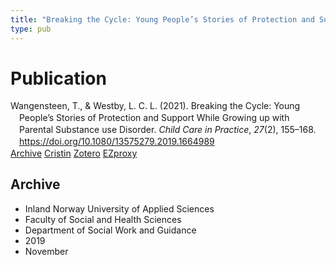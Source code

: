 ```yaml
---
title: "Breaking the Cycle: Young People’s Stories of Protection and Support While Growing up with Parental Substance use Disorder"
type: pub
---
```

<h1>Publication</h1>
<article id="csl-bib-container-MKWC9E4N" class="csl-bib-container">
  <div class="csl-bib-body" style="line-height: 1.35; padding-left: 1em; text-indent:-1em;">
  <div class="csl-entry">Wangensteen, T., &amp; Westby, L. C. L. (2021). Breaking the Cycle: Young People&#x2019;s Stories of Protection and Support While Growing up with Parental Substance use Disorder. <i>Child Care in Practice</i>, <i>27</i>(2), 155&#x2013;168. <a href="https://doi.org/10.1080/13575279.2019.1664989">https://doi.org/10.1080/13575279.2019.1664989</a></div>
</div>
  <div class="csl-bib-buttons">
    <a href="#taxonomy-article-MKWC9E4N" class="csl-bib-button">Archive</a>
    <a href="https://app.cristin.no/results/show.jsf?id=1747266" alt="Cristin URL" class="csl-bib-button">Cristin</a>
    <a href="http://zotero.org/groups/5022929/items/MKWC9E4N" alt="Zotero URL" class="csl-bib-button">Zotero</a>
    <a href="http://ezproxy.inn.no/login?url=https://doi.org/10.1080/13575279.2019.1664989" class="csl-bib-button">EZproxy</a>
  </div>
  <div id="csl-bib-meta-container-MKWC9E4N"></div>
</article>
<div id="csl-bib-meta-MKWC9E4N" class="csl-bib-meta">
  <article id="taxonomy-article-MKWC9E4N" class="taxonomy-article">
    <h1>Archive</h1>
    <ul>
      <li>Inland Norway University of Applied Sciences</li>
      <li>Faculty of Social and Health Sciences</li>
      <li>Department of Social Work and Guidance</li>
      <li>2019</li>
      <li>November</li>
    </ul>
  </article>
</div>
